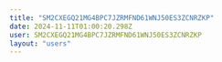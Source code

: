 ```yaml
---
title: "SM2CXEGQ21MG4BPC7JZRMFND61WNJ50ES3ZCNRZKP"
date: 2024-11-11T01:00:20.298Z
user: SM2CXEGQ21MG4BPC7JZRMFND61WNJ50ES3ZCNRZKP
layout: "users"
---
```

    